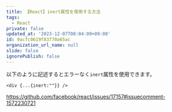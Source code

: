 ```yaml
---
title: 【React】inert属性を使用する方法
tags:
  - React
private: false
updated_at: '2023-12-07T00:04:09+09:00'
id: 9acfc0619f83770a65ac
organization_url_name: null
slide: false
ignorePublish: false
---
```

以下のように記述するとエラーなく`inert`属性を使用できます。

```tsx
<div {...{inert:""}} />
```

https://github.com/facebook/react/issues/17157#issuecomment-1572230721
